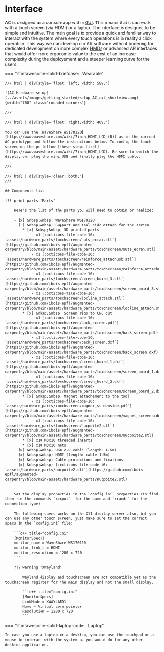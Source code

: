 # Interface

AC is designed as a console app with a [GUI](https://en.wikipedia.org/wiki/Graphical_user_interface). This means that it can work with a touch screen (via HDMI) or a laptop. The interface is designed to be simple and intuitive. The main goal is to provide a quick and familiar way to interact with the system where every touch operations is in reality a click operation. This way we can develop our AR software without bodering for dedicated development on more complex [HMDs](https://en.wikipedia.org/wiki/Head-mounted_display) or advanced AR interfaces that would offer more ergonomic value to the cost of an increase complexity during the deployement and a steeper learning curve for the users.



=== ":fontawesome-solid-briefcase:&nbsp;&nbsp; Wearable"

    /// html | div[style='float: left; width: 58%;']
    
    ![AC Hardware setup](../assets/images/getting_started/setup_AC_cut_shortview.png){width="700" class="rounded-corners"}
    
    ///

    /// html | div[style='float: right;width: 40%;']
    
    You can use the [WaveShare WS170120](https://www.waveshare.com/wiki/7inch_HDMI_LCD_(B)) as in the current AC prototype and follow the instructions below. To config the touch screen on the pc follow [these steps first](https://www.waveshare.com/wiki/7inch_HDMI_LCD). Be sure to switch the display on, plug the mini-USB and finally plug the HDMI cable.
    
    ///

    /// html | div[style='clear: both;']
    ///

    ## Components list

    !!! print-parts "Parts"

        Here's the list of the parts you will need to obtain or realize:

        - [x] &nbsp;&nbsp; WaveShare WS170120
        - [ ] &nbsp;&nbsp; Support and tool-side attach for the screen
            * [x] &nbsp;&nbsp; 3D printed parts
                - x1 [:octicons-file-code-16: `assets/hardware_parts/touchscreen/nuts_ecran.stl`](https://github.com/ibois-epfl/augmented-carpentry/blob/main/assets/hardware_parts/touchscreen/nuts_ecran.stl)
                - x1 [:octicons-file-code-16: `assets/hardware_parts/touchscreen/reinforce_attachusb.stl`](https://github.com/ibois-epfl/augmented-carpentry/blob/main/assets/hardware_parts/touchscreen/reinforce_attachusb.stl)
                - x1 [:octicons-file-code-16: `assets/hardware_parts/touchscreen/screen_board_3.stl`](https://github.com/ibois-epfl/augmented-carpentry/blob/main/assets/hardware_parts/touchscreen/screen_board_3.stl)
                - x1 [:octicons-file-code-16: `assets/hardware_parts/touchscreen/locline_attach.stl`](https://github.com/ibois-epfl/augmented-carpentry/blob/main/assets/hardware_parts/touchscreen/locline_attach.stl)
            * [x] &nbsp;&nbsp; Screen rigs to CNC cut
                - x1 [:octicons-file-code-16: `assets/hardware_parts/touchscreen/back_screen.pdf`](https://github.com/ibois-epfl/augmented-carpentry/blob/main/assets/hardware_parts/touchscreen/back_screen.pdf)
                - x1 [:octicons-file-code-16: `assets/hardware_parts/touchscreen/back_screen.dxf`](https://github.com/ibois-epfl/augmented-carpentry/blob/main/assets/hardware_parts/touchscreen/back_screen.dxf)
                - x1 [:octicons-file-code-16: `assets/hardware_parts/touchscreen/screen_board_1.dxf`](https://github.com/ibois-epfl/augmented-carpentry/blob/main/assets/hardware_parts/touchscreen/screen_board_1.dxf)
                - x1 [:octicons-file-code-16: `assets/hardware_parts/touchscreen/screen_board_2.dxf`](https://github.com/ibois-epfl/augmented-carpentry/blob/main/assets/hardware_parts/touchscreen/screen_board_2.dxf)
            * [x] &nbsp;&nbsp; Magnet attachement to the tool
                - x1 [:octicons-file-code-16: `assets/hardware_parts/touchscreen/magnet_screenside.pdf`](https://github.com/ibois-epfl/augmented-carpentry/blob/main/assets/hardware_parts/touchscreen/magnet_screenside.pdf)
                - x1 [:octicons-file-code-16: `assets/hardware_parts/touchscreen/nucpoite2.stl`](https://github.com/ibois-epfl/augmented-carpentry/blob/main/assets/hardware_parts/touchscreen/nucpoite2.stl)
            * [x] x10 M3x10 threaded inserts
            * [x] x10 M3x10 nuts
        - [x] &nbsp;&nbsp; USB 2.0 cable (length: 1.5m)
        - [x] &nbsp;&nbsp; HDMI (length: cable 1.5m)
        - [x] &nbsp;&nbsp; Cable protections and fixations
        - [x] &nbsp;&nbsp; [:octicons-file-code-16: `assets/hardware_parts/nucpoite2.stl`](https://github.com/ibois-epfl/augmented-carpentry/blob/main/assets/hardware_parts/nucpoite2.stl)


        Set the display properties in the `config.ini` properties (to find them run the commands `xinput`  for the name and `xrandr` for the connection type).

        The following specs works on the X11 display server also, but you can use any other touch screen, just make sure to set the correct specs in the `config.ini` file:

        ```c++ title="config.ini"
        [MonitorSpecs]
        monitor_name = WaveShare WS170120
        monitor_link_t = HDMI
        monitor_resolution = 1280 x 720
        ```

        ??? warning "XWayland"

            Wayland display and touchscreen are not compatible yet as the touchscreen register for the main display and not the small display.

            ```c++ title="config.ini"
            [MonitorSpecs]
            LinkMode = XWAYLAND1
            Name = Virtual core pointer
            Resolution = 1280 x 720
            ```

=== ":fontawesome-solid-laptop-code:&nbsp;&nbsp; Laptop"

    In case you use a laptop or a desktop, you can use the touchpad or a mouse to interact with the system as you would do for any other desktop application.